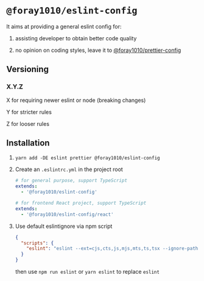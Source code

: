 # `@foray1010/eslint-config`

It aims at providing a general eslint config for:

1. assisting developer to obtain better code quality

1. no opinion on coding styles, leave it to [@foray1010/prettier-config](../prettier-config)

## Versioning

### X.Y.Z

X for requiring newer eslint or node (breaking changes)

Y for stricter rules

Z for looser rules

## Installation

1. `yarn add -DE eslint prettier @foray1010/eslint-config`

1. Create an `.eslintrc.yml` in the project root

   ```yml
   # for general purpose, support TypeScript
   extends:
     - '@foray1010/eslint-config'

   # for frontend React project, support TypeScript
   extends:
     - '@foray1010/eslint-config/react'
   ```

1. Use default eslintignore via npm script

   ```json
   {
     "scripts": {
       "eslint": "eslint --ext=cjs,cts,js,mjs,mts,ts,tsx --ignore-path=node_modules/@foray1010/eslint-config/eslintignore"
     }
   }
   ```

   then use `npm run eslint` or `yarn eslint` to replace `eslint`
